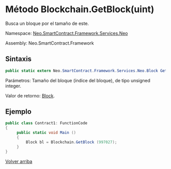 # Método Blockchain.GetBlock(uint)

Busca un bloque por el tamaño de este.

Namespace: [Neo.SmartContract.Framework.Services.Neo](../../neo.md)

Assembly: Neo.SmartContract.Framework

## Sintaxis

```c#
public static extern Neo.SmartContract.Framework.Services.Neo.Block GetBlock (uint height)
```

Parámetros: Tamaño del bloque (índice del bloque), de tipo unsigned integer.

Valor de retorno: [Block](../Block.md).

## Ejemplo

```c#
public class Contract1: FunctionCode
{
     public static void Main ()
     {
         Block bl = Blockchain.GetBlock (997027);
     }
}
```





[Volver arriba](../Blockchain.md)
